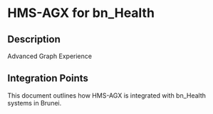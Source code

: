 # HMS-AGX for bn_Health

## Description

Advanced Graph Experience

## Integration Points

This document outlines how HMS-AGX is integrated with bn_Health systems in Brunei.
